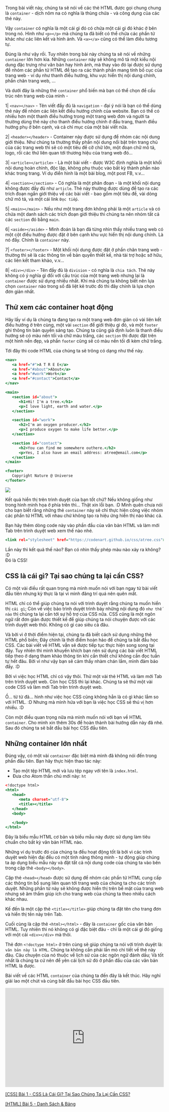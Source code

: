 Trong bài viết này, chúng ta sẽ nói về các thẻ HTML được gọi chung chung là `container` - dịch nôm na có nghĩa là thùng chứa - và công dụng của các thẻ này.

Vậy `container` có nghĩa là một cái gì đó có chứa một cái gì đó khác ở bên trong nó. Hình như `<p></p>` mà chúng ta đã biết có thể chứa các phần tử khác như các liên kết và hình ảnh. Và `<a></a>` cũng có thể làm điều tương tự.

Đúng là như vậy rồi. Tuy nhiên trong bài này chúng ta sẽ nói về những `container` lớn hơn kìa. Những `container` này sẽ không mô tả một kiểu nội dung đặc trưng như văn bản hay hình ảnh, mà thay vào đó lại được sử dụng để nhóm các phần tử HTML để tạo ra các thành phần mang tính bố cục của trang web - ví dụ như thanh điều hướng, khu vực hiển thị nội dung chính, phần chân trang web, ...

Và dưới đây là những thẻ `container` phổ biến mà bạn có thể chọn để cấu trúc nên trang web của mình -

1| `<nav></nav>` - Tên viết đầy đủ là `navigation` - đại ý nói là bạn có thể dùng thẻ này để nhóm các liên kết điều hướng chính của website. Bạn có thể có nhiều hơn một thanh điều hướng trong một trang web đơn và người ta thường dùng thẻ này cho thanh điều hướng chính ở đầu trang, thanh điều hướng phụ ở bên cạnh, và cả chỉ mục của một bài viết nữa.

2| `<header></header>` - Container này được sử dụng để nhóm các nội dung giới thiệu. Như chúng ta thường thấy phần nội dung nổi bật trên trang chủ của các trang web thì sẽ có một tiêu đề cỡ chữ lớn, một đoạn chữ mô tả, logo, rồi các thứ liên quan tới thương hiệu của trang web đó...

3| `<article></article>` - Là một bài viết - được W3C định nghĩa là một khối nội dung hoàn chỉnh, độc lập, không phụ thuộc vào bất kỳ thành phần nào khác trong trang. Ví dụ điển hình là một bài blog, một post FB, v.v...

4| `<section></section>` - Có nghĩa là một phân đoạn - là một khối nội dung không được đầy đủ như `article`. Thẻ này thường được dùng để tạo ra các trích đoạn ngắn giới thiệu về các bài viết - bao gồm một tiêu đề, vài dòng chữ mô tả, và một cái link `Đọc tiếp`.

5| `<main></main>` - Nếu như một trang đơn không phải là một `article` và có chứa một danh sách các trích đoạn giới thiệu thì chúng ta nên nhóm tất cả các `section` đó bằng `main`.

6| `<aside></aside>` - Mình đoán là bạn đã từng nhìn thấy nhiều trang web có một cột điều hướng
được đặt ở bên cạnh khu vực hiển thị nội dung chính. Là nó đấy. Chính là `container` này.

7| `<footer></footer>` - Một khối nội dung được đặt ở phần chân trang web - thường thì sẽ là các thông tin về bản quyền thiết kế, nhà tài trợ hoặc sở hữu, các liên kết tham khảo, v.v...

8| `<div></div>` - Tên đầy đủ là `division` - có nghĩa là `chia tách`. Thẻ này không có ý nghĩa gì đối với cấu trúc của một trang web nhưng lại là `container` được sử dụng nhiều nhất. Khi mà chúng ta không biết nên lựa chọn `container` nào trong số đã liệt kê trước đó thì đây chính là lựa chọn đơn giản nhất.

## Thử xem các container hoạt động

Hãy lấy ví dụ là chúng ta đang tạo ra một trang web đơn giản có vài liên kết điều hướng ở trên cùng, một vài `section` để giới thiệu gì đó, và một `footer` ghi thông tin bản quyền sáng tạo. Chúng ta cũng giả định luôn là thanh điều hướng sẽ có màu nền tối và chữ màu trắng, các `section` thì được đặt trên một hình nền đẹp, và phần `footer` cũng sẽ có màu nền tối đi kèm chữ trắng.

Tới đây thì code HTML của chúng ta sẽ trông có dạng như thế này.

```atree.html
<nav>
   <a href="#">A T R E E</a>
   <a href="#about">About</a>
   <a href="#work">Work</a>
   <a href="#contact">Contact</a>
</nav>

<main>
   <section id="about">
      <h1>Hi! I'm a tree.</h1>
      <p>I love light, earth and water.</p>
   </section>

   <section id="work">
      <h2>I'm an oxygen producer.</h2>
      <p>I produce oxygen to make life better.</p>
   </section>

   <section id="contact">
      <h2>You can find me somewhere outhere.</h2>
      <p>Yes, I also have an email address: atree@email.com</p>
   </section>
</main>

<footer>
   Copyright Nature @ Universe
</footer>
```

![](https://images.viblo.asia/0212730e-4e63-430f-8eda-e9c1d0cf9023.png)

Kết quả hiển thị trên trình duyệt của bạn tốt chứ? Nếu không giống như trong hình minh họa ở phía trên thì... Thật xin lỗi bạn. :D Mình quên chưa nói cho bạn biết rằng những thẻ `container` này sẽ chỉ thực hiện công việc nhóm các phần tử HTML với nhau chứ không tạo ra hiệu ứng hiển thị nào khác cả.

Bạn hãy thêm dòng code này vào phần đầu của văn bản HTML và làm mới Tab trên trình duyệt web xem thế nào nhé.

```link.html
<link rel="stylesheet" href="https://codenart.github.io/css/atree.css">
```

Lần này thì kết quả thế nào? Bạn có nhìn thấy phép màu nào xảy ra không? :D  
Đó là CSS!

## CSS là cái gì? Tại sao chúng ta lại cần CSS?

Có một vài điều rất quan trọng mà mình muốn nói với bạn ngay từ bài viết đầu tiên nhưng kỳ thực là tại vì mình đãng trí quá nên quên mất.

HTML chỉ có thể giúp chúng ta nói với trình duyệt rằng chúng ta muốn hiển thị `cái gì`; Còn về việc bảo trình duyệt trình bày những nội dung đó `như thế nào` thì chúng ta lại cần tới sự hỗ trợ của CSS nữa. CSS cũng là một ngôn ngữ rất đơn giản được thiết kế để giúp chúng ta nói chuyện được với các trình duyệt web thôi. Không có gì cao siêu cả đâu.

Và bởi vì ở thời điểm hiện tại, chúng ta đã biết cách sử dụng những thẻ HTML phổ biến; Đây chính là thời điểm hoàn hảo để chúng ta bắt đầu học CSS. Các bài viết về HTML vẫn sẽ được tiếp tục thực hiện song song tại đây. Tuy nhiên thì mình khuyến khích bạn nên sử dụng các bài viết HTML tiếp theo ở dạng tham khảo thông tin khi cần thiết chứ không cần đọc tuần tự hết đâu. Bởi vì như vậy bạn sẽ cảm thấy nhàm chán lắm, mình đảm bảo đấy. :D

Bởi vì việc học HTML chỉ có vậy thôi. Thử một vài thẻ HTML và làm mới Tab trên trình duyệt web. Còn học CSS thì lại khác. Chúng ta sẽ thử một vài code CSS và làm mới Tab trên trình duyệt web.

Ồ... từ từ đã... hình như việc học CSS cũng không hẳn là có gì khác lắm so với HTML. :D Nhưng mà mình hứa với bạn là việc học CSS sẽ thú vị hơn nhiều. :D

Còn một điều quan trọng nữa mà mình muốn nói với bạn về HTML `container`. Cho mình xin thêm 30s để hoàn thành bài hướng dẫn này đã nhé. Sau đó chúng ta sẽ bắt đầu bài học CSS đầu tiên.

## Những container lớn nhất

Đúng vậy, có một vài `container` đặc biệt mà mình đã không nói đến trong phần đầu tiên. Bạn hãy thực hiện thao tác này:

- Tạo một tệp HTML mới và lưu tệp ngay với tên là `index.html`.
- Đưa cho Atom thần chú mới này: `ht`

```index.html
<!doctype html>
<html>
   <head>
      <meta charset="utf-8">
      <title></title>
   </head>
   <body>

   </body>
</html>
```

Đây là biểu mẫu HTML cơ bản và biểu mẫu này được sử dụng làm tiêu chuẩn cho bất kỳ văn bản HTML nào.

Những ví dụ trước đó của chúng ta đều hoạt động tốt là bởi vì các trình duyệt web hiện đại đều có một tính năng thông minh - tự động giúp chúng ta áp dụng biểu mẫu này và đặt tất cả nội dung code của chúng ta vào bên trong cặp thẻ `<body></body>`.

Cặp thẻ `<head></head>` được sử dụng để nhóm các phần tử HTML cung cấp các thông tin bổ sung liên quan tới trang web của chúng ta cho các trình duyệt. Những phần tử này sẽ không được hiển thị trên bề mặt của trang web nhưng sẽ âm thầm giúp ích cho trang web của chúng ta theo nhiều cách khác nhau.

Kế đến là một cặp thẻ `<title></title>` giúp chúng ta đặt tên cho trang đơn và hiển thị tên này trên Tab.

Cuối cùng là cặp thẻ `<html></html>` - đây là `container` gốc của văn bản HTML. Tuy nhiên thì nó không có gì đặc biệt đâu - chỉ là một cái gì đó giống với một cái `<div></div>` mà thôi.

Thẻ đơn `<!doctype html>` ở trên cùng sẽ giúp chúng ta nói với trình duyệt là: `văn bản này là HTML`. Chúng ta không cần phải lần mò chi tiết về thẻ này đâu. Câu chuyện của nó thuộc về lịch sử của các ngôn ngữ đánh dấu; Và tốt nhất là chúng ta cứ nên để yên cái lịch sử đó ở phần đầu của các văn bản HTML là được.

Bài viết về các HTML `container` của chúng ta đến đây là kết thúc. Hãy nghỉ giải lao một chút và cùng bắt đầu bài học CSS đầu tiên.

<iframe width="100%" height="315" src="https://www.youtube.com/embed/wTeRQ16O798" title="YouTube video player" frameborder="0" allow="accelerometer; autoplay; clipboard-write; encrypted-media; gyroscope; picture-in-picture" allowfullscreen></iframe>

[[CSS] Bài 1 - CSS Là Cái Gì? Tại Sao Chúng Ta Lại Cần CSS?](/article/view/0005/css-bài-1---css-là-cái-gì?)

[[HTML] Bài 5 - Danh Sách & Bảng](/article/view/0006/html-bài-5---danh-sách-&-bảng-dữ-liệu)
